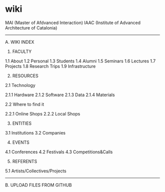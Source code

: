 # wiki

MAI (Master of Afdvanced Interaction)
 IAAC (Institute of Advanced Architecture of Catalonia)

---

A. WIKI INDEX

1. FACULTY

1.1 About 
1.2 Personal 
1.3 Students
1.4 Alumni 
1.5 Seminars 
1.6 Lectures 
1.7 Projects 
1.8 Research Trips 
1.9 Infrastructure

2. RESOURCES

2.1 Technology
 
2.1.1 Hardware 
2.1.2 Software 
2.1.3 Data 
2.1.4 Materials

2.2 Where to find it

2.2.1 Online Shops 
2.2.2 Local Shops

3. ENTITIES

3.1 Institutions 
3.2 Companies

4. EVENTS

4.1 Conferences 
4.2 Festivals 
4.3 Competitions&Calls

5. REFERENTS

5.1 Artists/Collectives/Projects

---

B. UPLOAD FILES FROM GITHUB



